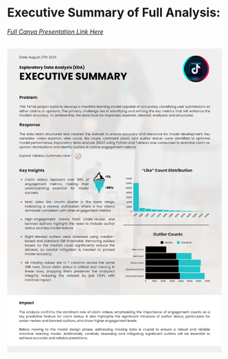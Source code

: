# Executive Summary of Full Analysis:

[*Full Canva Presentation Link Here*](https://www.canva.com/design/DAGPAdlUrF0/k7B0179ZnC65CUd3cXjUvw/view?utm_content=DAGPAdlUrF0&utm_campaign=designshare&utm_medium=link&utm_source=editor) 

<br>

<img src="../Images/Canva_Full_EDA_Executive_Summary.png" alt="Canva Executive Summary" width="500"/>
